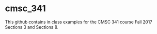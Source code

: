 # cmsc_341

This github contains in class examples for the CMSC 341 course Fall 2017 Sections 3
and Sections 8.
